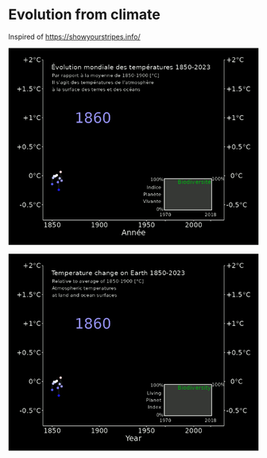 # Evolution from climate 

Inspired of https://showyourstripes.info/

![](/Mystripes_Fr.gif) <br>

![](/Mystripes_Uk.gif) <br>


